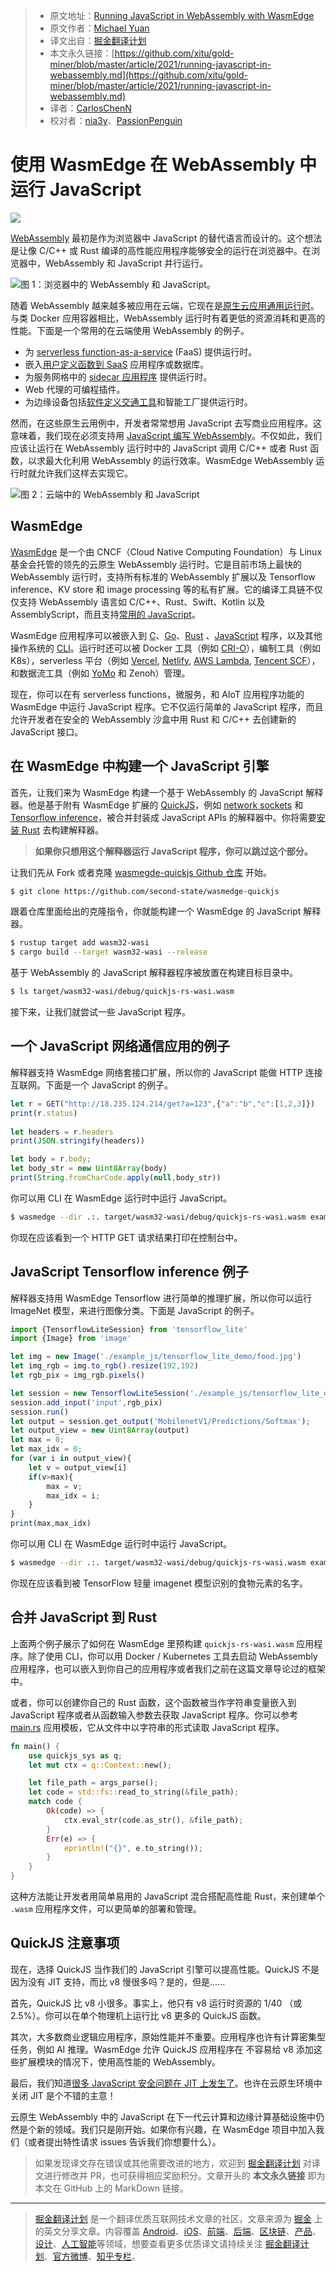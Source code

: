 > * 原文地址：[Running JavaScript in WebAssembly with WasmEdge](https://javascript.plainenglish.io/running-javascript-in-webassembly-883ec71438e1)
> * 原文作者：[Michael Yuan](https://medium.com/@michaelyuan_88928)
> * 译文出自：[掘金翻译计划](https://github.com/xitu/gold-miner)
> * 本文永久链接：[https://github.com/xitu/gold-miner/blob/master/article/2021/running-javascript-in-webassembly.md](https://github.com/xitu/gold-miner/blob/master/article/2021/running-javascript-in-webassembly.md)
> * 译者：[CarlosChenN](https://github.com/CarlosChenN)
> * 校对者：[nia3y](https://github.com/nia3y)、[PassionPenguin](https://github.com/PassionPenguin)

# 使用 WasmEdge 在 WebAssembly 中运行 JavaScript

![](https://cdn-images-1.medium.com/max/3840/1*P4LKOkLu-MB2QAQb9FaRhQ.png)

[WebAssembly](https://webassembly.org/) 最初是作为浏览器中 JavaScript 的替代语言而设计的。这个想法是让像 C/C++ 或 Rust 编译的高性能应用程序能够安全的运行在浏览器中。在浏览器中，WebAssembly 和 JavaScript 并行运行。

![图 1：浏览器中的 WebAssembly 和 JavaScript。](https://cdn-images-1.medium.com/max/2000/1*h59dPAp6HQcaaIQt7GdejA.png)

随着 WebAssembly 越来越多被应用在云端，它现在是[原生云应用通用运行时](https://github.com/WasmEdge/WasmEdge)。与类 Docker 应用容器相比，WebAssembly 运行时有着更低的资源消耗和更高的性能。下面是一个常用的在云端使用 WebAssembly 的例子。

* 为 [serverless function-as-a-service](https://github.com/second-state/aws-lambda-wasm-runtime) (FaaS) 提供运行时。
* 嵌入[用户定义函数到 SaaS](http://reactor.secondstate.info/en/docs/) 应用程序或数据库。
* 为服务网格中的 [sidecar 应用程序](https://github.com/second-state/dapr-wasm) 提供运行时。
* Web 代理的可编程插件。
* 为边缘设备包括[软件定义交通工具](https://www.secondstate.io/articles/second-state-joins-the-autoware-foundation/)和智能工厂提供运行时。

然而，在这些原生云用例中，开发者常常想用 JavaScript 去写商业应用程序。这意味着，我们现在必须支持用 [JavaScript 编写 WebAssembly](https://github.com/WasmEdge/WasmEdge/blob/master/docs/run_javascript.md)。不仅如此，我们应该让运行在 WebAssembly 运行时中的 JavaScript 调用 C/C++ 或者 Rust 函数，以求最大化利用 WebAssembly 的运行效率。WasmEdge WebAssembly 运行时就允许我们这样去实现它。

![图 2：云端中的 WebAssembly 和 JavaScript](https://cdn-images-1.medium.com/max/2000/1*OmqZydcKW18qNIbVKs0J3A.png)

## WasmEdge

[WasmEdge](https://github.com/WasmEdge/WasmEdge) 是一个由 CNCF（Cloud Native Computing Foundation）与  Linux 基金会托管的领先的云原生 WebAssembly 运行时。它是目前市场上最快的 WebAssembly 运行时，支持所有标准的 WebAssembly 扩展以及 Tensorflow inference、KV store 和 image processing 等的私有扩展。它的编译工具链不仅仅支持 WebAssembly 语言如 C/C++、Rust、Swift、Kotlin 以及 AssemblyScript，而且支持[常用的 JavaScript](https://github.com/WasmEdge/WasmEdge/blob/master/docs/run_javascript.md)。

WasmEdge 应用程序可以被嵌入到 [C](https://github.com/WasmEdge/WasmEdge/blob/master/docs/c_api_quick_start.md)、[Go](https://www.secondstate.io/articles/extend-golang-app-with-webassembly-rust/)、[Rust](https://github.com/WasmEdge/WasmEdge/tree/master/wasmedge-rs) 、[JavaScript](https://www.secondstate.io/articles/getting-started-with-rust-function/) 程序，以及其他操作系统的 [CLI](https://github.com/WasmEdge/WasmEdge/blob/master/docs/run.md)。运行时还可以被 Docker 工具（例如 [CRI-O](https://www.secondstate.io/articles/manage-webassembly-apps-in-wasmedge-using-docker-tools/)），编制工具（例如 K8s），serverless 平台（例如 [Vercel](https://www.secondstate.io/articles/vercel-wasmedge-webassembly-rust/), [Netlify](https://www.secondstate.io/articles/netlify-wasmedge-webassembly-rust-serverless/), [AWS Lambda](https://www.cncf.io/blog/2021/08/25/webassembly-serverless-functions-in-aws-lambda/), [Tencent SCF](https://github.com/second-state/tencent-scf-wasm-runtime)），和数据流工具（例如 [YoMo](https://www.secondstate.io/articles/yomo-wasmedge-real-time-data-streams/) 和 Zenoh）管理。

现在，你可以在有 serverless functions，微服务，和 AIoT 应用程序功能的 WasmEdge 中运行 JavaScript 程序。它不仅运行简单的 JavaScript 程序，而且允许开发者在安全的 WebAssembly 沙盒中用 Rust 和 C/C++ 去创建新的 JavaScript 接口。

## 在 WasmEdge 中构建一个 JavaScript 引擎

首先，让我们来为 WasmEdge 构建一个基于 WebAssembly 的 JavaScript 解释器。他是基于附有 WasmEdge 扩展的 [QuickJS](https://bellard.org/quickjs/)，例如 [network sockets](https://github.com/second-state/wasmedge_wasi_socket) 和 [Tensorflow inference](https://www.secondstate.io/articles/wasi-tensorflow/)，被合并封装成 JavaScript APIs 的解释器中。你将需要[安装 Rust](https://www.rust-lang.org/tools/install) 去构建解释器。

> **如果你只想用这个解释器运行 JavaScript 程序，你可以跳过这个部分。**

让我们先从 Fork 或者克隆 [wasmegde-quickjs Github 仓库](https://github.com/second-state/wasmedge-quickjs) 开始。

```bash
$ git clone https://github.com/second-state/wasmedge-quickjs
```

跟着仓库里面给出的克隆指令，你就能构建一个 WasmEdge 的 JavaScript 解释器。

```bash
$ rustup target add wasm32-wasi
$ cargo build --target wasm32-wasi --release
```

基于 WebAssembly 的 JavaScript 解释器程序被放置在构建目标目录中。

```bash
$ ls target/wasm32-wasi/debug/quickjs-rs-wasi.wasm
```

接下来，让我们就尝试一些 JavaScript 程序。

## 一个 JavaScript 网络通信应用的例子

解释器支持  WasmEdge 网络套接口扩展，所以你的 JavaScript 能做 HTTP 连接互联网。下面是一个 JavaScript 的例子。

```js
let r = GET("http://18.235.124.214/get?a=123",{"a":"b","c":[1,2,3]})
print(r.status)
    
let headers = r.headers
print(JSON.stringify(headers))

let body = r.body;
let body_str = new Uint8Array(body)
print(String.fromCharCode.apply(null,body_str))
```

你可以用 CLI 在 WasmEdge 运行时中运行 JavaScript。

```bash
$ wasmedge --dir .:. target/wasm32-wasi/debug/quickjs-rs-wasi.wasm example_js/http_demo.js
```

你现在应该看到一个 HTTP GET 请求结果打印在控制台中。

## JavaScript Tensorflow inference 例子

解释器支持用 WasmEdge Tensorflow 进行简单的推理扩展，所以你可以运行 ImageNet 模型，来进行图像分类。下面是 JavaScript 的例子。

```js
import {TensorflowLiteSession} from 'tensorflow_lite'
import {Image} from 'image'

let img = new Image('./example_js/tensorflow_lite_demo/food.jpg')
let img_rgb = img.to_rgb().resize(192,192)
let rgb_pix = img_rgb.pixels()

let session = new TensorflowLiteSession('./example_js/tensorflow_lite_demo/lite-model_aiy_vision_classifier_food_V1_1.tflite')
session.add_input('input',rgb_pix)
session.run()
let output = session.get_output('MobilenetV1/Predictions/Softmax');
let output_view = new Uint8Array(output)
let max = 0;
let max_idx = 0;
for (var i in output_view){
    let v = output_view[i]
    if(v>max){
        max = v;
        max_idx = i;
    }
}
print(max,max_idx)
```

你可以用 CLI 在 WasmEdge 运行时中运行 JavaScript。

```bash
$ wasmedge --dir .:. target/wasm32-wasi/debug/quickjs-rs-wasi.wasm example_js/tensorflow_lite_demo/main.js
```

你现在应该看到被 TensorFlow 轻量 imagenet 模型识别的食物元素的名字。

## 合并 JavaScript 到 Rust

上面两个例子展示了如何在 WasmEdge 里预构建 `quickjs-rs-wasi.wasm` 应用程序。除了使用 CLI，你可以用 Docker / Kubernetes 工具去启动 WebAssembly 应用程序，也可以嵌入到你自己的应用程序或者我们之前在这篇文章导论过的框架中。

或者，你可以创建你自己的 Rust 函数，这个函数被当作字符串变量嵌入到 JavaScript 程序或者从函数输入参数去获取 JavaScript 程序。你可以参考 [main.rs](https://github.com/second-state/wasmedge-quickjs/blob/main/src/main.rs) 应用模板，它从文件中以字符串的形式读取 JavaScript 程序。

```rs
fn main() {
    use quickjs_sys as q;
    let mut ctx = q::Context::new();

    let file_path = args_parse();
    let code = std::fs::read_to_string(&file_path);
    match code {
        Ok(code) => {
            ctx.eval_str(code.as_str(), &file_path);
        }
        Err(e) => {
            eprintln!("{}", e.to_string());
        }
    }
}
```

这种方法能让开发者用简单易用的 JavaScript 混合搭配高性能 Rust，来创建单个 `.wasm` 应用程序文件，可以更简单的部署和管理。

## QuickJS 注意事项

现在，选择 QuickJS 当作我们的 JavaScript 引擎可以提高性能。QuickJS 不是因为没有 JIT 支持，而比 v8 慢很多吗？是的，但是……

首先，QuickJS 比 v8 小很多。事实上，他只有 v8 运行时资源的 1/40 （或 2.5%）。你可以在单个物理机上运行比 v8 更多的 QuickJS 函数。

其次，大多数商业逻辑应用程序，原始性能并不重要。应用程序也许有计算密集型任务，例如 AI 推理。WasmEdge 允许 QuickJS 应用程序在 不容易给 v8 添加这些扩展模块的情况下，使用高性能的 WebAssembly。

最后，我们知道[很多 JavaScript 安全问题在 JIT 上发生了](https://www.theregister.com/2021/08/06/edge_super_duper_security_mode/)。也许在云原生环境中关闭 JIT 是个不错的主意！

云原生 WebAssembly 中的 JavaScript 在下一代云计算和边缘计算基础设施中仍然是个新的领域。我们只是刚开始。如果你有兴趣，在 WasmEdge 项目中加入我们（或者提出特性请求 issues 告诉我们你想要什么）。

> 如果发现译文存在错误或其他需要改进的地方，欢迎到 [掘金翻译计划](https://github.com/xitu/gold-miner) 对译文进行修改并 PR，也可获得相应奖励积分。文章开头的 **本文永久链接** 即为本文在 GitHub 上的 MarkDown 链接。

---

> [掘金翻译计划](https://github.com/xitu/gold-miner) 是一个翻译优质互联网技术文章的社区，文章来源为 [掘金](https://juejin.im) 上的英文分享文章。内容覆盖 [Android](https://github.com/xitu/gold-miner#android)、[iOS](https://github.com/xitu/gold-miner#ios)、[前端](https://github.com/xitu/gold-miner#前端)、[后端](https://github.com/xitu/gold-miner#后端)、[区块链](https://github.com/xitu/gold-miner#区块链)、[产品](https://github.com/xitu/gold-miner#产品)、[设计](https://github.com/xitu/gold-miner#设计)、[人工智能](https://github.com/xitu/gold-miner#人工智能)等领域，想要查看更多优质译文请持续关注 [掘金翻译计划](https://github.com/xitu/gold-miner)、[官方微博](http://weibo.com/juejinfanyi)、[知乎专栏](https://zhuanlan.zhihu.com/juejinfanyi)。
